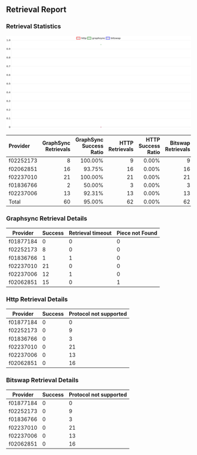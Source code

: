 ## Retrieval Report
### Retrieval Statistics
<img src="https://raw.githubusercontent.com/data-preservation-programs/filplus-checker-assets/main/filecoin-project/filecoin-plus-large-datasets/issues/2094/1692498234774.png"/>

| Provider  | GraphSync Retrievals | GraphSync Success Ratio | HTTP Retrievals | HTTP Success Ratio | Bitswap Retrievals | Bitswap Success Ratio |
| :-------- | -------------------: | ----------------------: | --------------: | -----------------: | -----------------: | --------------------: |
| f02252173 |                    8 |                 100.00% |               9 |              0.00% |                  9 |                 0.00% |
| f02062851 |                   16 |                  93.75% |              16 |              0.00% |                 16 |                 0.00% |
| f02237010 |                   21 |                 100.00% |              21 |              0.00% |                 21 |                 0.00% |
| f01836766 |                    2 |                  50.00% |               3 |              0.00% |                  3 |                 0.00% |
| f02237006 |                   13 |                  92.31% |              13 |              0.00% |                 13 |                 0.00% |
| Total     |                   60 |                  95.00% |              62 |              0.00% |                 62 |                 0.00% |

### Graphsync Retrieval Details
| Provider  | Success | Retrieval timeout | Piece not Found |
| --------- | ------- | ----------------- | --------------- |
| f01877184 | 0       | 0                 | 0               |
| f02252173 | 8       | 0                 | 0               |
| f01836766 | 1       | 1                 | 0               |
| f02237010 | 21      | 0                 | 0               |
| f02237006 | 12      | 1                 | 0               |
| f02062851 | 15      | 0                 | 1               |

### Http Retrieval Details
| Provider  | Success | Protocol not supported |
| --------- | ------- | ---------------------- |
| f01877184 | 0       | 0                      |
| f02252173 | 0       | 9                      |
| f01836766 | 0       | 3                      |
| f02237010 | 0       | 21                     |
| f02237006 | 0       | 13                     |
| f02062851 | 0       | 16                     |

### Bitswap Retrieval Details
| Provider  | Success | Protocol not supported |
| --------- | ------- | ---------------------- |
| f01877184 | 0       | 0                      |
| f02252173 | 0       | 9                      |
| f01836766 | 0       | 3                      |
| f02237010 | 0       | 21                     |
| f02237006 | 0       | 13                     |
| f02062851 | 0       | 16                     |
